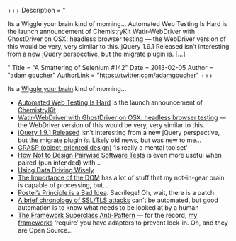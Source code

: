 +++
Description = "<p>Its a Wiggle your brain kind of morning… Automated Web Testing Is Hard is the launch announcement of ChemistryKit Watir-WebDriver with GhostDriver on OSX: headless browser testing — the WebDriver version of this would be very, very similar to this. jQuery 1.9.1 Released isn’t interesting from a new jQuery perspective, but the migrate plugin is. […]</p>"
Title = "A Smattering of Selenium #142"
Date = 2013-02-05
Author = "adam goucher"
AuthorLink = "https://twitter.com/adamgoucher"
+++

<p>Its a <a href="http://www.youtube.com/watch?v=vHl24Kjp5Vs">Wiggle your brain</a> kind of morning&#8230;</p>
<ul>
<li><a href="http://arrgyle.com/blog/automated-web-testing-is-hard/">Automated Web Testing Is Hard</a> is the launch announcement of <a href="https://github.com/arrgyle/chemistrykit">ChemistryKit</a></li>
<li><a href="http://watirmelon.com/2013/02/05/watir-webdriver-with-ghostdriver-on-osx-headless-browser-testing/">Watir-WebDriver with GhostDriver on OSX: headless browser testing</a> &#8212; the WebDriver version of this would be very, very similar to this.</li>
<li><a href="http://blog.jquery.com/2013/02/04/jquery-1-9-1-released/">jQuery 1.9.1 Released</a> isn&#8217;t interesting from a new jQuery perspective, but the migrate plugin <i>is</i>. Likely old news, but was new to me&#8230;</li>
<li><a href="http://en.wikipedia.org/wiki/GRASP_(object-oriented_design)">GRASP (object-oriented design)</a> &#8216;is really a mental toolset&#8217;</li>
<li><a href="http://hexawise.com/?p=172">How Not to Design Pairwise Software Tests</a> is even more useful when paired (pun intended) with&#8230;</li>
<li><a href="http://www.telerik.com/automated-testing-tools/blog/13-01-25/using-data-driving-wisely.aspx">Using Data Driving Wisely</a></li>
<li><a href="http://paulhammant.com/2013/02/04/the-importance-of-the-dom/">The Importance of the DOM</a> has a lot of stuff that my not-in-gear brain is capable of processing, but&#8230;</li>
<li><a href="http://programmingisterrible.com/post/42215715657/postels-principle-is-a-bad-idea">Postel’s Principle is a Bad Idea</a>. Sacrilege! Oh, wait, there is a patch.</li>
<li><a href="http://armoredbarista.blogspot.de/2013/01/a-brief-chronology-of-ssltls-attacks.html">A brief chronology of SSL/TLS attacks</a> can&#8217;t be automated, but good automation is to know what needs to be looked at by a human</li>
<li><a href="http://michaelfeathers.typepad.com/michael_feathers_blog/2013/01/the-framework-superclass-anti-pattern.html">The Framework Superclass Anti-Pattern</a> &#8212; for the record, <a href="http://element34.ca/products/saunter">my frameworks</a> &#8216;require&#8217; you have adapters to prevent lock-in. Oh, and they are Open Source&#8230;</li>
</ul>

